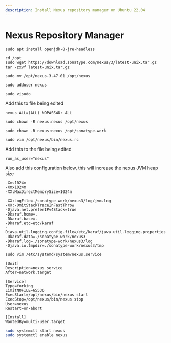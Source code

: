 ```yaml
---
description: Install Nexus repository manager on Ubuntu 22.04
---
```


# Nexus Repository Manager

```
sudo apt install openjdk-8-jre-headless
```

```
cd /opt
sudo wget https://download.sonatype.com/nexus/3/latest-unix.tar.gz
tar -zxvf latest-unix.tar.gz
```

```
sudo mv /opt/nexus-3.47.01 /opt/nexus
```

```
sudo adduser nexus
```

```
sudo visudo
```

Add this to file being edited

```
nexus ALL=(ALL) NOPASSWD: ALL
```

```
sudo chown -R nexus:nexus /opt/nexus
```

```
sudo chown -R nexus:nexus /opt/sonatype-work
```

```
sudo vim /opt/nexus/bin/nexus.rc
```

Add this to the file being edited

```
run_as_user="nexus"
```

Also add this configuration below, this will increase the nexus JVM heap size

```systemd
-Xms1024m
-Xmx1024m
-XX:MaxDirectMemorySize=1024m

-XX:LogFile=./sonatype-work/nexus3/log/jvm.log
-XX:-OmitStackTraceInFastThrow
-Djava.net.preferIPv4Stack=true
-Dkaraf.home=.
-Dkaraf.base=.
-Dkaraf.etc=etc/karaf
-Djava.util.logging.config.file=/etc/karaf/java.util.logging.properties
-Dkaraf.data=./sonatype-work/nexus3
-Dkaraf.log=./sonatype-work/nexus3/log
-Djava.io.tmpdir=./sonatype-work/nexus3/tmp
```

```
sudo vim /etc/systemd/system/nexus.service
```

```systemd
[Unit]
Description=nexus service
After=network.target

[Service]
Type=forking
LimitNOFILE=65536
ExecStart=/opt/nexus/bin/nexus start
ExecStop=/opt/nexus/bin/nexus stop
User=nexus
Restart=on-abort

[Install]
WantedBy=multi-user.target
```



```sh
sudo systemctl start nexus
sudo systemctl enable nexus
```
